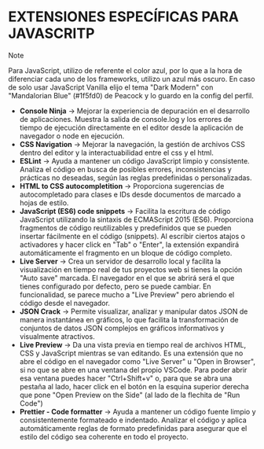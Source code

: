 # EXTENSIONES ESPECÍFICAS PARA JAVASCRITP
> [!NOTE]
> Para JavaScript, utilizo de referente el color azul, por lo que a la hora de diferenciar cada uno de los frameworks, utilizo un azul más oscuro. En caso de solo usar JavaScript Vanilla elijo el tema "Dark Modern" con "Mandalorian Blue" (#1f5fd0) de Peacock y lo guardo en la config del perfil.

- **Console Ninja** → Mejorar la experiencia de depuración en el desarrollo de aplicaciones. Muestra la salida de console.log y los errores de tiempo de ejecución directamente en el editor desde la aplicación de navegador o node en ejecución.
- **CSS Navigation** → Mejorar la navegación, la gestión de archivos CSS dentro del editor y la interactuabilidad entre el css y el html.
- **ESLint** → Ayuda a mantener un código JavaScript limpio y consistente. Analiza el código en busca de posibles errores, inconsistencias y prácticas no deseadas, según las reglas predefinidas o personalizadas.
- **HTML to CSS autocompletition** → Proporciona sugerencias de autocompletado para clases e IDs desde documentos de marcado a hojas de estilo.
- **JavaScript (ES6) code snippets** → Facilita la escritura de código JavaScript utilizando la sintaxis de ECMAScript 2015 (ES6). Proporciona fragmentos de código reutilizables y predefinidos que se pueden insertar fácilmente en el código (snippets). Al escribir ciertos atajos o activadores y hacer click en "Tab" o "Enter", la extensión expandirá automáticamente el fragmento en un bloque de código completo.
- **Live Server** → Crea un servidor de desarrollo local y facilita la visualización en tiempo real de tus proyectos web si tienes la opción "Auto save" marcada. El navegador en el que se abrirá será el que tienes configurado por defecto, pero se puede cambiar. En funcionalidad, se parece mucho a "Live Preview" pero abriendo el código desde el navegador.
- **JSON Crack** → Permite visualizar, analizar y manipular datos JSON de manera instantánea en gráficos, lo que facilita la transformación de conjuntos de datos JSON complejos en gráficos informativos y visualmente atractivos.
- **Live Preview** → Da una vista previa en tiempo real de archivos HTML, CSS y JavaScript mientras se van editando. Es una extensión que no abre el código en el navegador como "Live Server" u "Open in Browser", si no que se abre en una ventana del propio VSCode. Para poder abrir esa ventana puedes hacer "Ctrl+Shift+v" o, para que se abra una pestaña al lado, hacer click en el botón en la esquina superior derecha que pone "Open Preview on the Side" (al lado de la flechita de "Run Code")
- **Prettier - Code formatter** → Ayuda a mantener un código fuente limpio y consistentemente formateado e indentado. Analizar el código y aplica automáticamente reglas de formato predefinidas para asegurar que el estilo del código sea coherente en todo el proyecto.